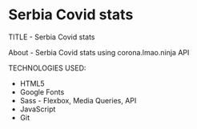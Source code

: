 # Serbia Covid stats

TITLE - Serbia Covid stats

About - Serbia Covid stats using corona.lmao.ninja API

TECHNOLOGIES USED:

- HTML5
- Google Fonts
- Sass - Flexbox, Media Queries, API
- JavaScript
- Git
